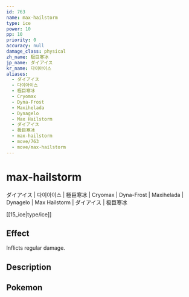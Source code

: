 ```yaml
---
id: 763
name: max-hailstorm
type: ice
power: 10
pp: 10
priority: 0
accuracy: null
damage_class: physical
zh_name: 极巨寒冰
jp_name: ダイアイス
kr_name: 다이아이스
aliases:
  - ダイアイス
  - 다이아이스
  - 極巨寒冰
  - Cryomax
  - Dyna-Frost
  - Maxihelada
  - Dynagelo
  - Max Hailstorm
  - ダイアイス
  - 极巨寒冰
  - max-hailstorm
  - move/763
  - move/max-hailstorm
---
```

# max-hailstorm
    
ダイアイス | 다이아이스 | 極巨寒冰 | Cryomax | Dyna-Frost | Maxihelada | Dynagelo | Max Hailstorm | ダイアイス | 极巨寒冰

[[15_ice|type/ice]]

## Effect

Inflicts regular damage.

## Description



## Pokemon



